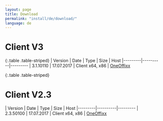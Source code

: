 ```yaml
---
layout: page
title: Download
permalink: "install/de/download/"
language: de
---
```


# Client V3
{:.table .table-striped} 
| Version | Date | Type | Size | Host
|---------|----------|---------
| 3.1.10110 | 17.07.2017 | Client x64, x86 | [OneOffixx](http://download.oneoffixx.com/clients/OneOffixx.ClientOnly_3.1.10110.zip)

 
 {:.table .table-striped} 
# Client V2.3
| Version | Date | Type | Size | Host
|---------|----------|---------
| 2.3.50100 | 17.07.2017 | Client x64, x86 | [OneOffixx](http://download.oneoffixx.com/clients/OneOffixx.ClientOnly_2.3.50100.zip)

